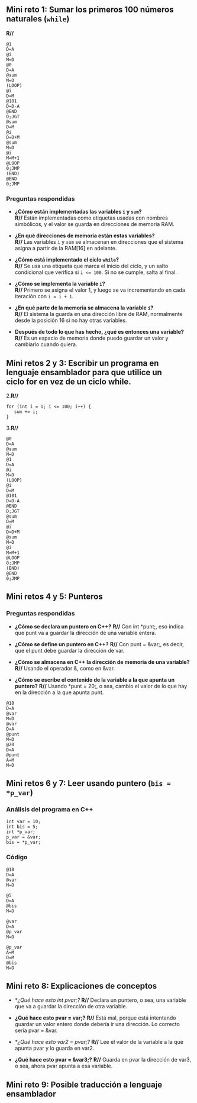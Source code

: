 ## Mini reto 1: Sumar los primeros 100 números naturales (`while`)

**R//**
```
@1
D=A
@i
M=D
@0
D=A
@sum
M=D
(LOOP)
@i
D=M
@101
D=D-A
@END
D;JGT
@sum
D=M
@i
D=D+M
@sum
M=D
@i
M=M+1
@LOOP
0;JMP
(END)
@END
0;JMP
```

### Preguntas respondidas

- **¿Cómo están implementadas las variables `i` y `sum`?**  
**R//** Están implementadas como etiquetas usadas con nombres simbólicos, y el valor se guarda en direcciones de memoria RAM.

- **¿En qué direcciones de memoria están estas variables?**  
**R//** Las variables `i` y `sum` se almacenan en direcciones que el sistema asigna a partir de la RAM[16] en adelante.

- **¿Cómo está implementado el ciclo `while`?**  
**R//** Se usa una etiqueta que marca el inicio del ciclo, y un salto condicional que verifica si `i <= 100`. Si no se cumple, salta al final.

- **¿Cómo se implementa la variable `i`?**  
**R//** Primero se asigna el valor 1, y luego se va incrementando en cada iteración con `i = i + 1`.

- **¿En qué parte de la memoria se almacena la variable `i`?**  
**R//** El sistema la guarda en una dirección libre de RAM, normalmente desde la posición 16 si no hay otras variables.

- **Después de todo lo que has hecho, ¿qué es entonces una variable?**  
**R//** Es un espacio de memoria donde puedo guardar un valor y cambiarlo cuando quiera.


## Mini retos 2 y 3: Escribir un programa en lenguaje ensamblador para que utilice un ciclo for en vez de un ciclo while.

2.**R//**
```
for (int i = 1; i <= 100; i++) {
   sum += i;
}
```

3.**R//**
```
@0
D=A
@sum
M=D
@1
D=A
@i
M=D
(LOOP)
@i
D=M
@101
D=D-A
@END
D;JGT
@sum
D=M
@i
D=D+M
@sum
M=D
@i
M=M+1
@LOOP
0;JMP
(END)
@END
0;JMP
```

## Mini retos 4 y 5: Punteros

### Preguntas respondidas
- **¿Cómo se declara un puntero en C++?**
**R//** Con int *punt;, eso indica que punt va a guardar la dirección de una variable entera.

- **¿Cómo se define un puntero en C++?**
**R//** Con punt = &var;, es decir, que el punt debe guardar la dirección de var.

- **¿Cómo se almacena en C++ la dirección de memoria de una variable?**
**R//** Usando el operador &, como en &var.

- **¿Cómo se escribe el contenido de la variable a la que apunta un puntero?**
**R//** Usando *punt = 20;, o sea, cambio el valor de lo que hay en la dirección a la que apunta punt.

```
@10
D=A
@var
M=D
@var
D=A
@punt
M=D
@20
D=A
@punt
A=M
M=D
```

## Mini retos 6 y 7: Leer usando puntero (`bis = *p_var`)

### Análisis del programa en C++
```
int var = 10;
int bis = 5;
int *p_var;
p_var = &var;
bis = *p_var;
```
### Código
```
@10
D=A
@var
M=D

@5
D=A
@bis
M=D

@var
D=A
@p_var
M=D

@p_var
A=M
D=M
@bis
M=D
```

## Mini reto 8: Explicaciones de conceptos
- **¿Qué hace esto int *pvar;?**
**R//** Declara un puntero, o sea, una variable que va a guardar la dirección de otra variable.

- **¿Qué hace esto pvar = var;?**
**R//** Está mal, porque está intentando guardar un valor entero donde debería ir una dirección. Lo correcto sería pvar = &var.

- **¿Qué hace esto var2 = *pvar;?**
**R//** Lee el valor de la variable a la que apunta pvar y lo guarda en var2.

- **¿Qué hace esto pvar = &var3;?**
**R//** Guarda en pvar la dirección de var3, o sea, ahora pvar apunta a esa variable.

## Mini reto 9: Posible traducción a lenguaje ensamblador

